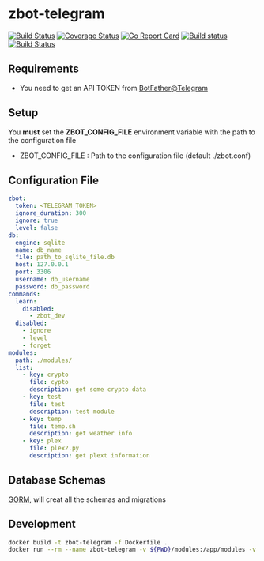 # zbot-telegram

[![Build Status](https://travis-ci.org/ssalvatori/zbot-telegram.svg?branch=dev)](https://travis-ci.org/ssalvatori/zbot-telegram)
[![Coverage Status](https://coveralls.io/repos/github/ssalvatori/zbot-telegram/badge.svg?branch=dev)](https://coveralls.io/github/ssalvatori/zbot-telegram?branch=dev)
[![Go Report Card](https://goreportcard.com/badge/github.com/ssalvatori/zbot-telegram)](https://goreportcard.com/report/github.com/ssalvatori/zbot-telegram)
[![Build status](https://ci.appveyor.com/api/projects/status/sml2sck29885bh4g?svg=true)](https://ci.appveyor.com/project/ssalvatori/zbot-telegram)
[![Build Status](https://cloud.drone.io/api/badges/ssalvatori/zbot-telegram/status.svg)](https://cloud.drone.io/ssalvatori/zbot-telegram)


## Requirements

* You need to get an API TOKEN from [BotFather@Telegram](https://core.telegram.org/bots)

## Setup

You **must** set the **ZBOT_CONFIG_FILE** environment variable with the path to the configuration file
* ZBOT_CONFIG_FILE : Path to the configuration file (default ./zbot.conf) 

## Configuration File

```yaml
zbot:
  token: <TELEGRAM_TOKEN>
  ignore_duration: 300
  ignore: true
  level: false
db:
  engine: sqlite
  name: db_name
  file: path_to_sqlite_file.db
  host: 127.0.0.1
  port: 3306
  username: db_username 
  password: db_password
commands:  
  learn:
    disabled:
      - zbot_dev
  disabled:
    - ignore
    - level
    - forget
modules:
  path: ./modules/
  list:
    - key: crypto
      file: cypto
      description: get some crypto data
    - key: test
      file: test
      description: test module
    - key: temp
      file: temp.sh
      description: get weather info
    - key: plex
      file: plex2.py
      description: get plext information
```

## Database Schemas

[GORM](https://gorm.io/index.html), will creat all the schemas and migrations

## Development

```bash
docker build -t zbot-telegram -f Dockerfile .
docker run --rm --name zbot-telegram -v ${PWD}/modules:/app/modules -v ${PWD}/zbot.conf:/app/zbot.conf -e ZBOT_CONFIG_FILE=/app/zbot.conf zbot-telegram:latest
```